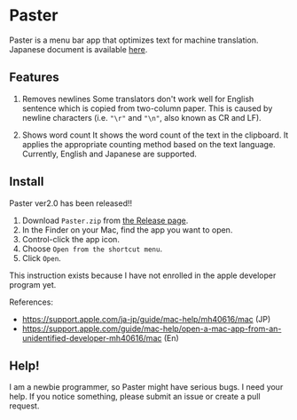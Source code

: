 # Paster
Paster is a menu bar app that optimizes text for machine translation.
Japanese document is available [here](http://yebityon.hatenablog.com/entry/2020/03/07/161614).

## Features
1. Removes newlines
Some translators don't work well for English sentence which is copied from two-column paper.
This is caused by newline characters (i.e. `"\r"` and `"\n"`, also known as CR and LF).

2. Shows word count
It shows the word count of the text in the clipboard.
It applies the appropriate counting method based on the text language.
Currently, English and Japanese are supported.

## Install
Paster ver2.0 has been released!!

1. Download `Paster.zip` from [the Release page](https://github.com/yebityon/Paster/releases).
2. In the Finder on your Mac, find the app you want to open.
3. Control-click the app icon.
4. Choose `Open from the shortcut menu`.
5. Click `Open`.

This instruction exists because I have not enrolled in the apple developer program yet.

References:
* https://support.apple.com/ja-jp/guide/mac-help/mh40616/mac (JP)
* https://support.apple.com/guide/mac-help/open-a-mac-app-from-an-unidentified-developer-mh40616/mac (En)

## Help!
I am a newbie programmer, so Paster might have serious bugs.
I need your help. If you notice something, please submit an issue or create a pull request.
